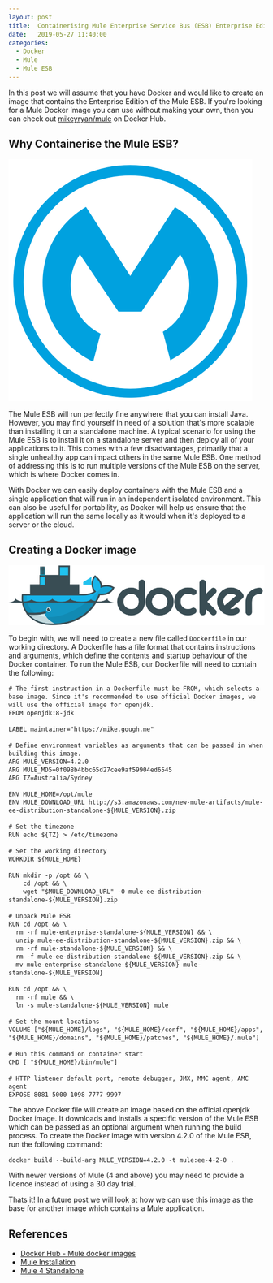 ```yaml
---
layout: post
title:  Containerising Mule Enterprise Service Bus (ESB) Enterprise Edition
date:   2019-05-27 11:40:00
categories:
  - Docker
  - Mule
  - Mule ESB
---
```


In this post we will assume that you have Docker and would like to create an image that contains the Enterprise Edition of the Mule ESB. If you're looking for a Mule Docker image you can use without making your own, then you can check out [mikeyryan/mule](https://hub.docker.com/r/mikeyryan/mule) on Docker Hub.

## Why Containerise the Mule ESB?

![MuleSoft logo](/assets/images/posts/mulesoft-logo.svg)

The Mule ESB will run perfectly fine anywhere that you can install Java. However, you may find yourself in need of a solution that's more scalable than installing it on a standalone machine. A typical scenario for using the Mule ESB is to install it on a standalone server and then deploy all of your applications to it. This comes with a few disadvantages, primarily that a single unhealthy app can impact others in the same Mule ESB. One method of addressing this is to run multiple versions of the Mule ESB on the server, which is where Docker comes in.

With Docker we can easily deploy containers with the Mule ESB and a single application that will run in an independent isolated environment. This can also be useful for portability, as Docker will help us ensure that the application will run the same locally as it would when it's deployed to a server or the cloud.

## Creating a Docker image

![Docker logo](/assets/images/posts/docker-logo.svg)

To begin with, we will need to create a new file called ```Dockerfile``` in our working directory. A Dockerfile has a file format that contains instructions and arguments, which define the contents and startup behaviour of the Docker container. To run the Mule ESB, our Dockerfile will need to contain the following:
```
# The first instruction in a Dockerfile must be FROM, which selects a base image. Since it's recommended to use official Docker images, we will use the official image for openjdk.
FROM openjdk:8-jdk

LABEL maintainer="https://mike.gough.me"

# Define environment variables as arguments that can be passed in when building this image.
ARG MULE_VERSION=4.2.0
ARG MULE_MD5=0f098b4bbc65d27cee9af59904ed6545
ARG TZ=Australia/Sydney

ENV MULE_HOME=/opt/mule
ENV MULE_DOWNLOAD_URL http://s3.amazonaws.com/new-mule-artifacts/mule-ee-distribution-standalone-${MULE_VERSION}.zip

# Set the timezone
RUN echo ${TZ} > /etc/timezone

# Set the working directory
WORKDIR ${MULE_HOME}

RUN mkdir -p /opt && \
    cd /opt && \
    wget "$MULE_DOWNLOAD_URL" -O mule-ee-distribution-standalone-${MULE_VERSION}.zip

# Unpack Mule ESB
RUN cd /opt && \
  rm -rf mule-enterprise-standalone-${MULE_VERSION} && \
  unzip mule-ee-distribution-standalone-${MULE_VERSION}.zip && \
  rm -rf mule-standalone-${MULE_VERSION} && \
  rm -f mule-ee-distribution-standalone-${MULE_VERSION}.zip && \
  mv mule-enterprise-standalone-${MULE_VERSION} mule-standalone-${MULE_VERSION}

RUN cd /opt && \
  rm -rf mule && \
  ln -s mule-standalone-${MULE_VERSION} mule

# Set the mount locations
VOLUME ["${MULE_HOME}/logs", "${MULE_HOME}/conf", "${MULE_HOME}/apps", "${MULE_HOME}/domains", "${MULE_HOME}/patches", "${MULE_HOME}/.mule"]

# Run this command on container start
CMD [ "${MULE_HOME}/bin/mule"]

# HTTP listener default port, remote debugger, JMX, MMC agent, AMC agent
EXPOSE 8081 5000 1098 7777 9997
```

The above Docker file will create an image based on the official openjdk Docker image. It downloads and installs a specific version of the Mule ESB which can be passed as an optional argument when running the build process. To create the Docker image with version 4.2.0 of the Mule ESB, run the following command:
```
docker build --build-arg MULE_VERSION=4.2.0 -t mule:ee-4-2-0 .
```
  With newer versions of Mule (4 and above) you may need to provide a licence instead of using a 30 day trial.

Thats it! In a future post we will look at how we can use this image as the base for another image which contains a Mule application.

## References
- [Docker Hub - Mule docker images][1]
- [Mule Installation][2]
- [Mule 4 Standalone][3]

[1]: https://hub.docker.com/r/mikeyryan/mule "mikeyryan/mule"
[2]: https://docs.mulesoft.com/mule-runtime/4.2/mule-standalone "Mule Installation"
[3]: https://www.mulesoft.com/lp/dl/mule-esb-enterprise "Mule 4 standalone"
